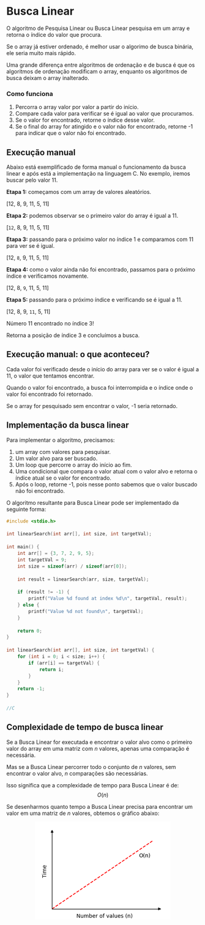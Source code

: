 # Busca Linear

O algoritmo de Pesquisa Linear ou Busca Linear pesquisa em um array e retorna o índice do valor que procura.

Se o array já estiver ordenado, é melhor usar o algorimo de busca binária, ele seria muito mais rápido.

Uma grande diferença entre algoritmos de ordenação e de busca é que os algoritmos de ordenação modificam o array, enquanto os algoritmos de busca deixam o array inalterado.

### Como funciona

1. Percorra o array valor por valor a partir do início.
2. Compare cada valor para verificar se é igual ao valor que procuramos.
3. Se o valor for encontrado, retorne o índice desse valor.
4. Se o final do array for atingido e o valor não for encontrado, retorne -1 para indicar que o valor não foi encontrado.

## Execução manual

Abaixo está exemplificado de forma manual o funcionamento da busca linear e após está a implementação na linguagem C. No exemplo, iremos buscar pelo valor 11.

**Etapa 1:** começamos com um array de valores aleatórios.

[12, 8, 9, 11, 5, 11]

**Etapa 2:** podemos observar se o primeiro valor do array é igual a 11.

[`12`, 8, 9, 11, 5, 11]

**Etapa 3:** passando para o próximo valor no índice 1 e comparamos com 11 para ver se é igual.

[12, `8`, 9, 11, 5, 11]

**Etapa 4:** como o valor ainda não foi encontrado, passamos para o próximo índice e verificamos novamente.

[12, 8, `9`, 11, 5, 11]

**Etapa 5:** passando para o próximo índice e verificando se é igual a 11.

[12, 8, 9, `11`, 5, 11]

Número 11 encontrado no índice 3!

Retorna a posição de índice 3 e concluímos a busca.

## Execução manual: o que aconteceu?

Cada valor foi verificado desde o início do array para ver se o valor é igual a 11, o valor que tentamos encontrar.

Quando o valor foi encontrado, a busca foi interrompida e o índice onde o valor foi encontrado foi retornado.

Se o array for pesquisado sem encontrar o valor, -1 seria retornado.

## Implementação da busca linear

Para implementar o algoritmo, precisamos:

1. um array com valores para pesquisar.
2. Um valor alvo para ser buscado.
3. Um loop que percorre o array do início ao fim.
4. Uma condicional que compara o valor atual com o valor alvo e retorna o índice atual se o valor for encontrado.
5. Após o loop, retorne -1, pois nesse ponto sabemos que o valor buscado não foi encontrado.

O algoritmo resultante para Busca Linear pode ser implementado da seguinte forma:

```c
#include <stdio.h>

int linearSearch(int arr[], int size, int targetVal);

int main() {
    int arr[] = {3, 7, 2, 9, 5};
    int targetVal = 9;
    int size = sizeof(arr) / sizeof(arr[0]);

    int result = linearSearch(arr, size, targetVal);

    if (result != -1) {
        printf("Value %d found at index %d\n", targetVal, result);
    } else {
        printf("Value %d not found\n", targetVal);
    }

    return 0;
}

int linearSearch(int arr[], int size, int targetVal) {
    for (int i = 0; i < size; i++) {
        if (arr[i] == targetVal) {
            return i;
        }
    }
    return -1;
}

//C
```

## Complexidade de tempo de busca linear

Se a Busca Linear for executada e encontrar o valor alvo como o primeiro valor do array em uma matriz com $n$ valores, apenas uma comparação é necessária.

Mas se a Busca Linear percorrer todo o conjunto de $n$ valores, sem encontrar o valor alvo, $n$ comparações são necessárias.

Isso significa que a complexidade de tempo para Busca Linear é de: $$O(n)$$

Se desenharmos quanto tempo a Busca Linear precisa para encontrar um valor em uma matriz de $n$ valores, obtemos o gráfico abaixo:

<center>
    <img src="../images/img_linearsearch_timecomplexity.png" alt="Runtime Linear Search">
</center>
